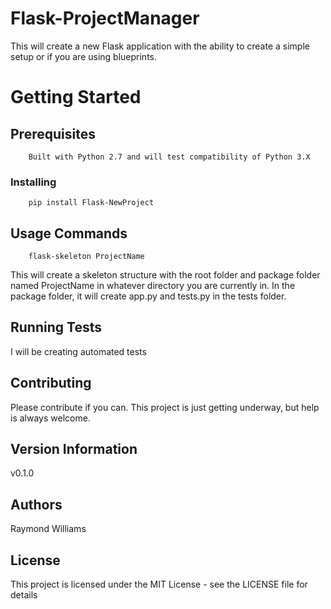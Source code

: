 Flask-ProjectManager
====================

This will create a new Flask application with the ability to create a simple setup or if you are using blueprints.

Getting Started
===============

Prerequisites
-------------


```
    Built with Python 2.7 and will test compatibility of Python 3.X
```

### Installing

```
    pip install Flask-NewProject
```

## Usage Commands
```
    flask-skeleton ProjectName
```
This will create a skeleton structure with the root folder and package folder named ProjectName in whatever directory you are currently in.
In the package folder, it will create app.py and tests.py in the tests folder.

## Running Tests

I will be creating automated tests

## Contributing

Please contribute if you can. This project is just getting underway, but help is always welcome.

## Version Information

v0.1.0

## Authors

Raymond Williams

## License

This project is licensed under the MIT License - see the LICENSE file for details

